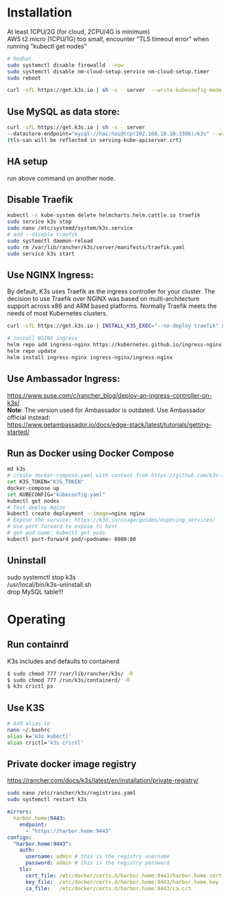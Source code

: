 # Installation
At least 1CPU/2G  (for cloud, 2CPU/4G is minimum)  
AWS t2.micro (1CPU/1G) too small, encounter "TLS timeout error" when running "kubectl get nodes"
```sh
# Redhat
sudo systemctl disable firewalld --now  
sudo systemctl disable nm-cloud-setup.service nm-cloud-setup.timer  
sudo reboot  

curl -sfL https://get.k3s.io | sh -s - server  --write-kubeconfig-mode 0644
```
## Use MySQL as data store:  
```sh
curl -sfL https://get.k3s.io | sh -s - server 
--datastore-endpoint="mysql://hai:hai@tcp(192.168.10.10:3306)/k3s" --write-kubeconfig-mode 0644 --tls-san rancher.my.org --tls-san 192.168.10.10
(tls-san will be reflected in serving-kube-apiserver.crt)
```
## HA setup
run above command on another node.

## Disable Traefik  
```sh
kubectl -n kube-system delete helmcharts.helm.cattle.io traefik
sudo service k3s stop
sudo nano /etc/systemd/system/k3s.service
# add --disable traefik
sudo systemctl daemon-reload
sudo rm /var/lib/rancher/k3s/server/manifests/traefik.yaml
sudo service k3s start
```

## Use NGINX Ingress:  
By default, K3s uses Traefik as the ingress controller for your cluster. The decision to use Traefik over NGINX was based on multi-architecture support across x86 and ARM based platforms. Normally Traefik meets the needs of most Kubernetes clusters.  
```sh
curl -sfL https://get.k3s.io | INSTALL_K3S_EXEC="--no-deploy traefik" sh -s - server  --write-kubeconfig-mode 0644

# install NGINX ingress
helm repo add ingress-nginx https://kubernetes.github.io/ingress-nginx
helm repo update
helm install ingress-nginx ingress-nginx/ingress-nginx
```
## Use Ambassador Ingress:
https://www.suse.com/c/rancher_blog/deploy-an-ingress-controller-on-k3s/  
**Note**: The version used for Ambassador is outdated. Use Ambassador official instead:  
https://www.getambassador.io/docs/edge-stack/latest/tutorials/getting-started/  

## Run as Docker using Docker Compose
```sh
md k3s
# create docker-compose.yaml with content from https://github.com/k3s-io/k3s/blob/master/docker-compose.yml  
set K3S_TOKEN="K3S_TOKEN"  
docker-compose up
set KUBECONFIG="kubeconfig.yaml"
kubectl get nodes
# Test deploy Nginx
kubectl create deployment --image=nginx nginx
# Expose the service: https://k3d.io/usage/guides/exposing_services/
# Use port forward to expose to host
# get pod name: kubectl get pods
kubectl port-forward pod/<podname> 8080:80
```
## Uninstall
sudo systemctl stop k3s  
/usr/local/bin/k3s-uninstall.sh  
drop MySQL table!!!

# Operating
## Run containrd
K3s includes and defaults to containerd
```sh
$ sudo chmod 777 /var/lib/rancher/k3s/ -R
$ sudo chmod 777 /run/k3s/containerd/ -R
$ k3s crictl ps
```
## Use K3S
```sh
# Add alias to
nano ~/.bashrc
alias k='k3s kubectl'
alias crictl='k3s crictl'
```

## Private docker image registry
https://rancher.com/docs/k3s/latest/en/installation/private-registry/  
```sh
sudo nano /etc/rancher/k3s/registries.yaml
sudo systemctl restart k3s
```
```yml
mirrors:
  harbor.home:9443:
    endpoint:
      - "https://harbor.home:9443"
configs:
  "harbor.home:9443":
    auth:
      username: admin # this is the registry username
      password: admin # this is the registry password
    tls:
      cert_file: /etc/docker/certs.d/harbor.home:9443/harbor.home.cert # path to the cert file used in the registry
      key_file:  /etc/docker/certs.d/harbor.home:9443/harbor.home.key  # path to the key file used in the registry
      ca_file:   /etc/docker/certs.d/harbor.home:9443/ca.crt           # path to the ca file used in the registry	  
```